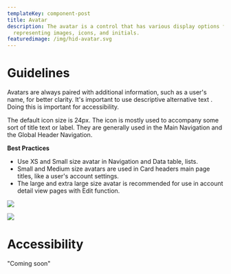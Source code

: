 ```yaml
---
templateKey: component-post
title: Avatar
description: The avatar is a control that has various display options for
  representing images, icons, and initials.
featuredimage: /img/hid-avatar.svg
---
```

# **G﻿uidelines**

Avatars are always paired with additional information, such as a user's name, for better clarity. It's important to use descriptive alternative text . Doing this is important for accessibility.

The default icon size is 24px. The icon is mostly used to accompany some sort of title text or label. They are generally used in the Main Navigation and the Global Header Navigation.

**B﻿est Practices**

* Use XS and Small size avatar in Navigation and Data table, lists.
* Small and Medium size avatars are used in Card headers main page titles, like a user's account settings.
* The large and extra large size avatar is recommended for use in account detail view pages with Edit function.

![](/img/avatar.png)

![](/img/avatar-photo-upload.png)

# **A﻿ccessibility**

"Coming soon"